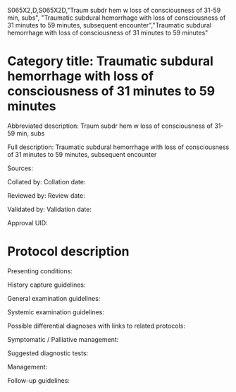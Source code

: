 S065X2,D,S065X2D,"Traum subdr hem w loss of consciousness of 31-59 min, subs", "Traumatic subdural hemorrhage with loss of consciousness of 31 minutes to 59 minutes, subsequent encounter","Traumatic subdural hemorrhage with loss of consciousness of 31 minutes to 59 minutes"
# Category title: Traumatic subdural hemorrhage with loss of consciousness of 31 minutes to 59 minutes

Abbreviated description: Traum subdr hem w loss of consciousness of 31-59 min, subs

Full description: Traumatic subdural hemorrhage with loss of consciousness of 31 minutes to 59 minutes, subsequent encounter

Sources:

Collated by:
Collation date:

Reviewed by:
Review date:

Validated by:
Validation date:

Approval UID:

# Protocol description

Presenting conditions:

History capture guidelines:

General examination guidelines:

Systemic examination guidelines:

Possible differential diagnoses with links to related protocols:

Symptomatic / Palliative management:

Suggested diagnostic tests:

Management:

Follow-up guidelines:

